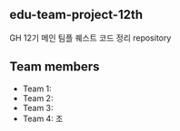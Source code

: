 ## edu-team-project-12th
GH 12기 메인 팀플 퀘스트 코드 정리 repository

## Team members
- Team 1:
- Team 2: 
- Team 3: 
- Team 4: 조